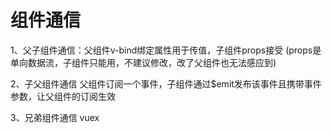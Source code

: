 # 组件通信
1、父子组件通信：父组件v-bind绑定属性用于传值，子组件props接受
(props是单向数据流，子组件只能用，不建议修改，改了父组件也无法感应到)

2、子父组件通信
父组件订阅一个事件，子组件通过$emit发布该事件且携带事件参数，让父组件的订阅生效

3、兄弟组件通信
vuex